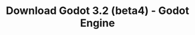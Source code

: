 ---
# Generated by /tools/generators/src/download_archive_generator !!! do not edit by hand !!!
title: 'Download Godot 3.2 (beta4) - Godot Engine'
type: 'download/archive'
name: '3.2'
flavor: 'beta4'
release_date: '2019-12-18T03:00:00-00:00'
release_notes: 'article/dev-snapshot-godot-3-2-beta-4/'
primaryPlatforms:
  - 'android.apk'
  - 'macos.universal'
  - 'windows.64'
  - 'linux_server.headless.64'
  - 'web'
  - 'templates'
links:
  android.apk:
    name: 'android.apk'
    title: 'Android'
    caption: 'APK Universal (ARM64 + ARMv7 + x86_64 + x86)'
    tags:
      - 'APK download'
      - 'ARM64/v7'
      - 'x86 (64 & 32 bit)'
    hosts:
      github_builds:
        regular: 'https://github.com/godotengine/godot-builds/releases/download/3.2-beta4/Godot_v3.2-beta4_android_editor.apk'
        mono: '#'
      github:
        regular: 'https://github.com/godotengine/godot/releases/download/3.2-beta4/Godot_v3.2-beta4_android_editor.apk'
        mono: '#'
  macos.universal:
    name: 'macos.universal'
    title: 'macOS'
    caption: 'Universal (x86_64 + Silício da Apple)'
    tags:
      - 'Intel/Apple Silicon'
      - '64 bit'
    hosts:
      github_builds:
        regular: 'https://github.com/godotengine/godot-builds/releases/download/3.2-beta4/Godot_v3.2-beta4_osx.universal.zip'
        mono: 'https://github.com/godotengine/godot-builds/releases/download/3.2-beta4/Godot_v3.2-beta4_mono_osx.universal.zip'
      github:
        regular: 'https://github.com/godotengine/godot/releases/download/3.2-beta4/Godot_v3.2-beta4_osx.universal.zip'
        mono: 'https://github.com/godotengine/godot/releases/download/3.2-beta4/Godot_v3.2-beta4_mono_osx.universal.zip'
  windows.64:
    name: 'windows.64'
    title: 'Windows'
    caption: 'Padrão (x86_64)'
    tags:
      - '64 bit'
    hosts:
      github_builds:
        regular: 'https://github.com/godotengine/godot-builds/releases/download/3.2-beta4/Godot_v3.2-beta4_win64.exe.zip'
        mono: 'https://github.com/godotengine/godot-builds/releases/download/3.2-beta4/Godot_v3.2-beta4_mono_win64.zip'
      github:
        regular: 'https://github.com/godotengine/godot/releases/download/3.2-beta4/Godot_v3.2-beta4_win64.exe.zip'
        mono: 'https://github.com/godotengine/godot/releases/download/3.2-beta4/Godot_v3.2-beta4_mono_win64.zip'
  linux_server.headless.64:
    name: 'linux_server.headless.64'
    title: 'Linux Server'
    caption: 'Headless (x86_64)'
    tags:
      - '64 bit'
      - 'Headless'
    hosts:
      github_builds:
        regular: 'https://github.com/godotengine/godot-builds/releases/download/3.2-beta4/Godot_v3.2-beta4_linux_headless.64.zip'
        mono: 'https://github.com/godotengine/godot-builds/releases/download/3.2-beta4/Godot_v3.2-beta4_mono_linux_headless_64.zip'
      github:
        regular: 'https://github.com/godotengine/godot/releases/download/3.2-beta4/Godot_v3.2-beta4_linux_headless.64.zip'
        mono: 'https://github.com/godotengine/godot/releases/download/3.2-beta4/Godot_v3.2-beta4_mono_linux_headless_64.zip'
  web:
    name: 'web'
    title: 'Editor Web'
    caption: ''
    tags:
      - 'Self-hosted'
      - 'Cross-platform'
    hosts:
      github_builds:
        regular: 'https://github.com/godotengine/godot-builds/releases/download/3.2-beta4/Godot_v3.2-beta4_web_editor.zip'
        mono: '#'
      github:
        regular: 'https://github.com/godotengine/godot/releases/download/3.2-beta4/Godot_v3.2-beta4_web_editor.zip'
        mono: '#'
  linux.64:
    name: 'linux.64'
    title: 'Linux'
    caption: 'Padrão (x86_64)'
    tags:
      - '64 bit'
    hosts:
      github_builds:
        regular: 'https://github.com/godotengine/godot-builds/releases/download/3.2-beta4/Godot_v3.2-beta4_x11.64.zip'
        mono: 'https://github.com/godotengine/godot-builds/releases/download/3.2-beta4/Godot_v3.2-beta4_mono_x11_64.zip'
      github:
        regular: 'https://github.com/godotengine/godot/releases/download/3.2-beta4/Godot_v3.2-beta4_x11.64.zip'
        mono: 'https://github.com/godotengine/godot/releases/download/3.2-beta4/Godot_v3.2-beta4_mono_x11_64.zip'
  linux.32:
    name: 'linux.32'
    title: 'Linux'
    caption: 'Padrão (x86)'
    tags:
      - '32 bit'
    hosts:
      github_builds:
        regular: 'https://github.com/godotengine/godot-builds/releases/download/3.2-beta4/Godot_v3.2-beta4_x11.32.zip'
        mono: 'https://github.com/godotengine/godot-builds/releases/download/3.2-beta4/Godot_v3.2-beta4_mono_x11_32.zip'
      github:
        regular: 'https://github.com/godotengine/godot/releases/download/3.2-beta4/Godot_v3.2-beta4_x11.32.zip'
        mono: 'https://github.com/godotengine/godot/releases/download/3.2-beta4/Godot_v3.2-beta4_mono_x11_32.zip'
  windows.32:
    name: 'windows.32'
    title: 'Windows'
    caption: 'Padrão (x86)'
    tags:
      - '32 bit'
    hosts:
      github_builds:
        regular: 'https://github.com/godotengine/godot-builds/releases/download/3.2-beta4/Godot_v3.2-beta4_win32.exe.zip'
        mono: 'https://github.com/godotengine/godot-builds/releases/download/3.2-beta4/Godot_v3.2-beta4_mono_win32.zip'
      github:
        regular: 'https://github.com/godotengine/godot/releases/download/3.2-beta4/Godot_v3.2-beta4_win32.exe.zip'
        mono: 'https://github.com/godotengine/godot/releases/download/3.2-beta4/Godot_v3.2-beta4_mono_win32.zip'
  linux_server.64:
    name: 'linux_server.64'
    title: 'Servidor Linux'
    caption: 'Padrão (x86_64)'
    tags:
      - '64 bit'
    hosts:
      github_builds:
        regular: 'https://github.com/godotengine/godot-builds/releases/download/3.2-beta4/Godot_v3.2-beta4_linux_server.64.zip'
        mono: 'https://github.com/godotengine/godot-builds/releases/download/3.2-beta4/Godot_v3.2-beta4_mono_linux_server_64.zip'
      github:
        regular: 'https://github.com/godotengine/godot/releases/download/3.2-beta4/Godot_v3.2-beta4_linux_server.64.zip'
        mono: 'https://github.com/godotengine/godot/releases/download/3.2-beta4/Godot_v3.2-beta4_mono_linux_server_64.zip'
  aar_library:
    name: 'aar_library'
    title: 'Biblioteca de AAR'
    caption: ''
    tags:
      - 'Android plugins'
      - 'Java'
      - 'Kotlin'
    hosts:
      github_builds:
        regular: 'https://github.com/godotengine/godot-builds/releases/download/3.2-beta4/godot-lib.3.2.beta4.release.aar'
        mono: 'https://github.com/godotengine/godot-builds/releases/download/3.2-beta4/godot-lib.3.2.beta4.mono.release.aar'
      github:
        regular: 'https://github.com/godotengine/godot/releases/download/3.2-beta4/godot-lib.3.2.beta4.release.aar'
        mono: 'https://github.com/godotengine/godot/releases/download/3.2-beta4/godot-lib.3.2.beta4.mono.release.aar'
  templates:
    name: 'templates'
    title: 'Modelos de exportação'
    caption: ''
    tags:
      - 'Utilizado para exportar os seus jogos para todas as plataformas suportadas'
    hosts:
      github_builds:
        regular: 'https://github.com/godotengine/godot-builds/releases/download/3.2-beta4/Godot_v3.2-beta4_export_templates.tpz'
        mono: 'https://github.com/godotengine/godot-builds/releases/download/3.2-beta4/Godot_v3.2-beta4_mono_export_templates.tpz'
      github:
        regular: 'https://github.com/godotengine/godot/releases/download/3.2-beta4/Godot_v3.2-beta4_export_templates.tpz'
        mono: 'https://github.com/godotengine/godot/releases/download/3.2-beta4/Godot_v3.2-beta4_mono_export_templates.tpz'
---